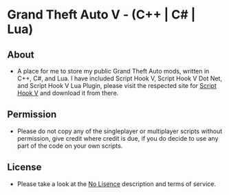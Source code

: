 # **Grand Theft Auto V - (C++ | C# | Lua)**

## **About**

- A place for me to store my public Grand Theft Auto mods, written in C++, C#, and Lua. I have included Script Hook V, Script Hook V Dot Net, and Script Hook V Lua Plugin, please visit the respected site for [Script Hook V](http://www.dev-c.com/gtav/scripthookv) and download it from there.

## **Permission**

- Please do not copy any of the singleplayer or multiplayer scripts without permission, give credit where credit is due, if you do decide to use any part of the code on your own scripts.

## **License**

- Please take a look at the [No Lisence](https://choosealicense.com/no-permission) description and terms of service.
